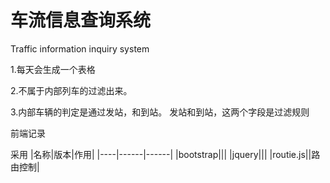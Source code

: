 # 车流信息查询系统
Traffic information inquiry system


1.每天会生成一个表格

2.不属于内部列车的过滤出来。

3.内部车辆的判定是通过发站，和到站。  发站和到站，这两个字段是过滤规则



前端记录

采用
|名称|版本|作用|
|----|------|------|
|bootstrap|||
|jquery|||
|routie.js||路由控制|

